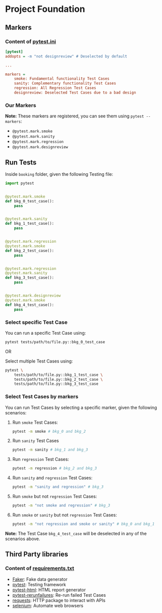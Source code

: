 # Project Foundation

## Markers

### Content of [pytest.ini](./booking/pytest.ini)

~~~ini
[pytest]
addopts = -m "not designreview" # Deselected by default

...

markers =
    smoke: Fundamental functionality Test Cases
    sanity: Complementary functionality Test Cases
    regression: All Regression Test Cases
    designreview: Deselected Test Cases due to a bad design
~~~

### Our Markers

**Note:** These markers are registered, you can see them using `pytest --markers`:

- `@pytest.mark.smoke`
- `@pytest.mark.sanity`
- `@pytest.mark.regression`
- `@pytest.mark.designreview`

## Run Tests

Inside `booking` folder, given the following Testing file:

~~~py
import pytest


@pytest.mark.smoke
def bkg_0_test_case():
    pass


@pytest.mark.sanity
def bkg_1_test_case():
    pass


@pytest.mark.regression
@pytest.mark.smoke
def bkg_2_test_case():
    pass


@pytest.mark.regression
@pytest.mark.sanity
def bkg_3_test_case():
    pass


@pytest.mark.designreview
@pytest.mark.smoke
def bkg_4_test_case():
    pass
~~~

### Select specific Test Case

You can run a specific Test Case using:

~~~sh
pytest tests/path/to/file.py::bkg_0_test_case
~~~

OR

Select multiple Test Cases using:

~~~sh
pytest \
    tests/path/to/file.py::bkg_1_test_case \
    tests/path/to/file.py::bkg_2_test_case \
    tests/path/to/file.py::bkg_3_test_case
~~~

### Select Test Cases by markers

You can run Test Cases by selecting a specific marker, given the following scenarios:

1. Run `smoke` Test Cases:

    ~~~sh
    pytest -m smoke # bkg_0 and bkg_2
    ~~~

2. Run `sanity` Test Cases

    ~~~sh
    pytest -m sanity # bkg_1 and bkg_3
    ~~~

3. Run `regression` Test Cases:

    ~~~sh
    pytest -m regression # bkg_2 and bkg_3
    ~~~

4. Run `sanity` and `regression` Test Cases:

    ~~~sh
    pytest -m "sanity and regression" # bkg_3
    ~~~

5. Run `smoke` but not `regression` Test Cases:

    ~~~sh
    pytest -m "not smoke and regression" # bkg_3
    ~~~

6. Run `smoke` or `sanity` but not `regression` Test Cases:

    ~~~sh
    pytest -m "not regression and smoke or sanity" # bkg_0 and bkg_1
    ~~~

**Note:** The Test Case `bkg_4_test_case` will be deselected in any of the scenarios above.

## Third Party libraries

### Content of [requirements.txt](./requirements.txt)

- [Faker](https://pypi.org/project/Faker/): Fake data generator
- [pytest](https://pypi.org/project/pytest/): Testing framework
- [pytest-html](https://pypi.org/project/pytest-html/): HTML report generator
- [pytest-rerunfailures](https://pypi.org/project/pytest-rerunfailures/): Re-run failed Test Cases
- [requests](https://pypi.org/project/requests/): HTTP package to interact with APIs
- [selenium](https://pypi.org/project/selenium/): Automate web browsers
